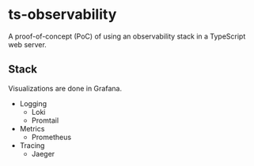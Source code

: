 # ts-observability

A proof-of-concept (PoC) of using an observability stack in a TypeScript web server.

## Stack

Visualizations are done in Grafana.

- Logging
  - Loki
  - Promtail
- Metrics
  - Prometheus
- Tracing
  - Jaeger
